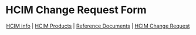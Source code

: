 # HCIM Change Request Form


<p style="text-align: center; background-color: white;">
  <a href="{{site.baseurl}}/">HCIM info</a> |
  <a href="{{site.baseurl}}/hcimproducts/">HCIM Products</a> | 
  <a href="{{site.baseurl}}/hcimreference/">Reference Documents</a> | 
  <a href="{{site.baseurl}}/hcimchange/">HCIM Change Request</a> 
</p>

